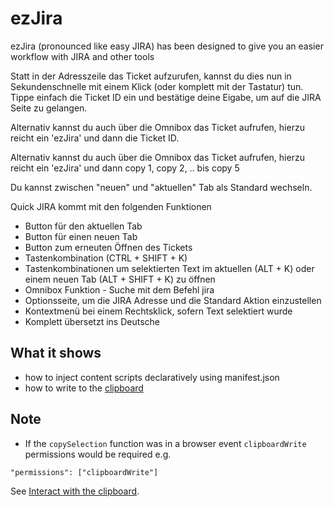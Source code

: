 # ezJira

ezJira (pronounced like easy JIRA) has been designed to give you an easier workflow with JIRA and other tools

Statt in der Adresszeile das Ticket aufzurufen, kannst du dies nun in Sekundenschnelle mit einem Klick (oder komplett mit der Tastatur) tun.
Tippe einfach die Ticket ID ein und bestätige deine Eigabe, um auf die JIRA Seite zu gelangen.

Alternativ kannst du auch über die Omnibox das Ticket aufrufen, hierzu reicht ein 'ezJira' und dann die Ticket ID.

Alternativ kannst du auch über die Omnibox das Ticket aufrufen, hierzu reicht ein 'ezJira' und dann copy 1, copy 2, .. bis copy 5

Du kannst zwischen "neuen" und "aktuellen" Tab als Standard wechseln.

Quick JIRA kommt mit den folgenden Funktionen
* Button für den aktuellen Tab
* Button für einen neuen Tab
* Button zum erneuten Öffnen des Tickets
* Tastenkombination (CTRL + SHIFT + K)
* Tastenkombinationen um selektierten Text im aktuellen (ALT + K) oder einem neuen Tab (ALT + SHIFT + K) zu öffnen
* Omnibox Funktion - Suche mit dem Befehl jira
* Optionsseite, um die JIRA Adresse und die Standard Aktion einzustellen
* Kontextmenü bei einem Rechtsklick, sofern Text selektiert wurde
* Komplett übersetzt ins Deutsche

## What it shows

* how to inject content scripts declaratively using manifest.json
* how to write to the [clipboard](https://developer.mozilla.org/en-US/Add-ons/WebExtensions/Interact_with_the_clipboard)

## Note
* If the `copySelection` function was in a browser event `clipboardWrite` permissions would be required e.g.
```
"permissions": ["clipboardWrite"]
```
See [Interact with the clipboard](https://developer.mozilla.org/en-US/Add-ons/WebExtensions/Interact_with_the_clipboard).
